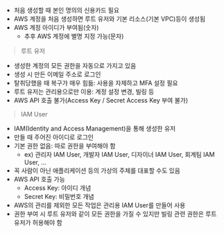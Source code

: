 - 처음 생성할 때 본인 명의의 신용카드 필요
- AWS 계정을 처음 생성하면 루트 유저와 기본 리소스(기본 VPC)등이 생성됨
- AWS 계정 아이디가 부여됨(숫자)
	- 추후 AWS 계정에 별명 지정 가능(문자)

> 루트 유저

- 생성한 계정의 모든 권한을 자동으로 가지고 있음
- 생성 시 만든 이메일 주소로 로그인
- 탈취당했을 때 복구가 매우 힘듦: 사용을 자제하고 MFA 설정 필요
- 루트 유저는 관리용으로만 이용: 계정 설정 변경, 빌링 등
- AWS API 호출 불가(Access Key / Secret Access Key 부여 불가)

> IAM User

- IAM(Identity and Access Management)을 통해 생성한 유저
- 만들 때 주어진 아이디로 로그인
- 기본 권한 없음: 따로 권한을 부여해야 함
	- ex) 관리자 IAM User, 개발자 IAM User, 디자이너 IAM User, 회계팀 IAM User, ...
- 꼭 사람이 아닌 애플리케이션 등의 가상의 주체를 대표할 수도 있음
- AWS API 호출 가능
	- Access Key: 아이디 개념
	- Secret Key: 비밀번호 개념
- AWS의 관리를 제외한 모든 작업은 관리용 IAM User를 만들어 사용
- 권한 부여 시 루트 유저와 같이 모든 권한을 가질 수 있지만 빌링 관련 권한은 루트 유저가 허용해야 함

> 